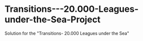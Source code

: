 # Transitions---20.000-Leagues-under-the-Sea-Project

Solution for the "Transitions- 20.000 Leagues under the Sea"
